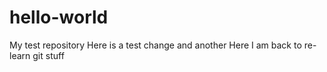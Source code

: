 # hello-world
My test repository
Here is a test change
and another
Here I am back to re-learn git stuff

